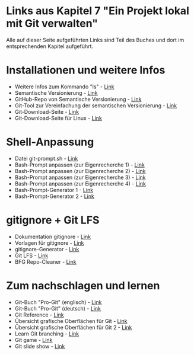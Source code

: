 ---
---
# Links aus Kapitel 7 "Ein Projekt lokal mit Git verwalten"

Alle auf dieser Seite aufgeführten Links sind Teil des Buches und dort im entsprechenden Kapitel aufgeführt.

# Installationen und weitere Infos

* Weitere Infos zum Kommando "ls" - [Link](wiki.ubuntuusers.de/ls/)
* Semantische Versionierung - [Link](https://semver.org/)
* GitHub-Repo von Semantische Versionierung - [Link](https://github.com/semver/semver)
* Git-Tool zur Vereinfachung der semantischen Versionierung - [Link](https://github.com/GitTools/GitVersion)
* Git-Download-Seite - [Link](https://git-scm.com/downloads)
* Git-Download-Seite für Linux - [Link](https://git-scm.com/download/linux)

# Shell-Anpassung
* Datei git-prompt.sh - [Link](https://github.com/git/git/tree/master/contrib/completion)
* Bash-Prompt anpassen (zur Eigenrecherche 1) - [Link](https://www.thegeekstuff.com/2008/09/bash-shell-ps1-10-examples-to-make-your-linux-prompt-like-angelina-jolie)
* Bash-Prompt anpassen (zur Eigenrecherche 2) - [Link](https://web.archive.org/web/20160704140739/http://ithaca.arpinum.org/2013/01/02/git-prompt.html)
* Bash-Prompt anpassen (zur Eigenrecherche 3) - [Link](http://www.faqs.org/docs/Linux-HOWTO/Bash-Prompt-HOWTO.html)
* Bash-Prompt anpassen (zur Eigenrecherche 4) - [Link](https://blog.grahampoulter.com/2011/09/show-current-git-bazaar-or-mercurial.html)
* Bash-Prompt-Generator 1 - [Link](http://ezprompt.net)
* Bash-Prompt-Generator 2 - [Link](http://bashrcgenerator.com)

# gitignore + Git LFS
* Dokumentation gitignore - [Link](https://git-scm.com/docs/gitignore)
* Vorlagen für gitignore - [Link](https://github.com/github/gitignore)
* gitignore-Generator - [Link](https://gitignore.io/)
* Git LFS - [Link](https://git-lfs.github.com/)
* BFG Repo-Cleaner - [Link](https://rtyley.github.io/bfg-repo-cleaner/)

# Zum nachschlagen und lernen
* Git-Buch "Pro-Git" (englisch) - [Link](https://www.git-scm.com/book/en/v2)
* Git-Buch "Pro-Git" (deutsch) - [Link](https://git-scm.com/book/de/v2)
* Git Reference - [Link](https://git.github.io/git-reference/)
* Übersicht grafische Oberflächen für Git - [Link](https://git-scm.com/downloads/guis/)
* Übersicht grafische Oberflächen für Git 2 - [Link](https://git.wiki.kernel.org/index.php/InterfacesFrontendsAndTools)
* Learn Git branching - [Link](https://learngitbranching.js.org/)
* Git game - [Link](https://github.com/git-game/git-game)
* Git slide show - [Link](https://gitolite.com/gcs.html#(1))

